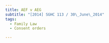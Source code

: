 ```yaml
---
title: AEF v AEG 
subtitle: "[2014] SGHC 113 / 30\_June\_2014"
tags:
  - Family Law
  - Consent orders

---
```



